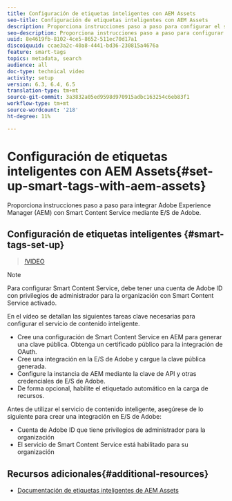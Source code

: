 ```yaml
---
title: Configuración de etiquetas inteligentes con AEM Assets
seo-title: Configuración de etiquetas inteligentes con AEM Assets
description: Proporciona instrucciones paso a paso para configurar el servicio de etiquetado inteligente para AEM Assets.
seo-description: Proporciona instrucciones paso a paso para configurar el servicio de etiquetado inteligente para AEM Assets.
uuid: 8e4619fb-8102-4ce5-8652-511ec70d17a1
discoiquuid: ccae3a2c-40a8-4441-bd36-230815a4676a
feature: smart-tags
topics: metadata, search
audience: all
doc-type: technical video
activity: setup
version: 6.3, 6.4, 6.5
translation-type: tm+mt
source-git-commit: 3a3832a05ed9598d970915adbc163254c6eb83f1
workflow-type: tm+mt
source-wordcount: '218'
ht-degree: 11%

---
```



# Configuración de etiquetas inteligentes con AEM Assets{#set-up-smart-tags-with-aem-assets}

Proporciona instrucciones paso a paso para integrar Adobe Experience Manager (AEM) con Smart Content Service mediante E/S de Adobe.

## Configuración de etiquetas inteligentes {#smart-tags-set-up}

>[!VIDEO](https://video.tv.adobe.com/v/17023/?quality=12&learn=on)

>[!NOTE]
>
>Para configurar Smart Content Service, debe tener una cuenta de Adobe ID con privilegios de administrador para la organización con Smart Content Service activado.

En el vídeo se detallan las siguientes tareas clave necesarias para configurar el servicio de contenido inteligente.

* Cree una configuración de Smart Content Service en AEM para generar una clave pública. Obtenga un certificado público para la integración de OAuth.
* Cree una integración en la E/S de Adobe y cargue la clave pública generada.
* Configure la instancia de AEM mediante la clave de API y otras credenciales de E/S de Adobe.
* De forma opcional, habilite el etiquetado automático en la carga de recursos.

Antes de utilizar el servicio de contenido inteligente, asegúrese de lo siguiente para crear una integración en E/S de Adobe:

* Cuenta de Adobe ID que tiene privilegios de administrador para la organización
* El servicio de Smart Content Service está habilitado para su organización

## Recursos adicionales{#additional-resources}

* [Documentación de etiquetas inteligentes de AEM Assets](https://helpx.adobe.com/experience-manager/6-3/assets/using/touch-ui-smart-tags.html)
